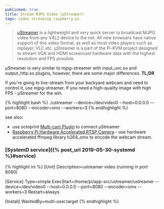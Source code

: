 ```yaml
---
published: true
title: Stream MJPG Video (µStreamer)
tags: video streaming raspberry-pi
---
```

> [µStreamer](https://github.com/pikvm/ustreamer) is a lightweight and very quick server to broadcast MJPG video from any V4L2 device to the net. All new browsers have native support of this video format, as well as most video players such as mplayer, VLC etc. µStreamer is a part of the Pi-KVM project designed to stream VGA and HDMI screencast hardware data with the highest resolution and FPS possible.

µStreamer is very similar to mjpg-streamer with input_uvc.so and output_http.so plugins, however, there are some major differences. **TL;DR**

If you're going to live-stream from your backyard webcam and need to control it, use mjpg-streamer. If you need a high-quality image with high FPS - µStreamer for the win.

{% highlight bash %}
./ustreamer --device=/dev/video0 --host=0.0.0.0 --port=8080 --encoder=omx --workers=3
{% endhighlight %}


see also:
- use octoprint [Multi-cam Plugin](https://plugins.octoprint.org/plugins/multicam/) to connect µStreamer 
- [Raspberry Pi Hardware Accelerated RTSP Camera](https://codecalamity.com/raspberry-pi-hardware-accelerated-h264-webcam-security-camera/) - use hardware accelerated ffmpeg library h264_omx to encode the webcam stream.

### [SystemD service]({% post_url 2019-05-30-systemd %}#service)
{% highlight ini %}
[Unit]
Description=ustreamer video (running in port 8080)
 
[Service]
Type=simple
ExecStart=/home/pi/app-src/ustreamer/ustreamer --device=/dev/video0 --host=0.0.0.0 --port=8080 --encoder=omx --workers=3
Restart=always

[Install]
WantedBy=multi-user.target
{% endhighlight %}